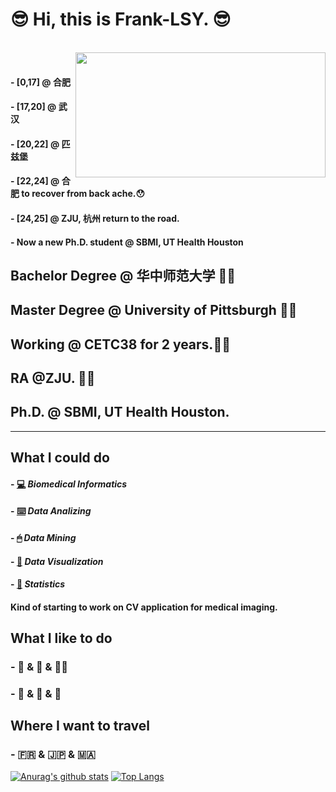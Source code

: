 # 😎 Hi, this is Frank-LSY. 😎
<br />
<img align="right" height="200px" width="400px" src="https://source.unsplash.com/daily?/Hangzhou" />
<br />

#### - [0,17] @ **合肥**
#### - [17,20] @ **武汉**
#### - [20,22] @ **匹兹堡**
#### - [22,24] @ **合肥** to recover from back ache.😯
#### - [24,25] @ **ZJU, 杭州** return to the road.
#### - Now a new Ph.D. student @ **SBMI, UT Health Houston**

## Bachelor Degree @ 华中师范大学 👨‍🎓
## Master Degree @ University of Pittsburgh 👨‍💻
## Working @ CETC38 for 2 years.👨‍💻‍
## RA @ZJU. 👨‍💻‍
## Ph.D. @ SBMI, UT Health Houston.

***

## What I could do
#### - [💻]() ***Biomedical Informatics***
#### - [⌨️]() ***Data Analizing***
#### - [🖱]() ***Data Mining***
#### - [📲]() ***Data Visualization***
#### - [💯]() ***Statistics***

#### Kind of starting to work on CV application for medical imaging.

## What I like to do
### - 🏀 & 🏃 & 🏊‍♀️
### - 🎸 & 🎹 & 🎤

## Where I want to travel
### - 🇫🇷 & 🇯🇵 & 🇲🇦

[![Anurag's github stats](https://github-readme-stats.vercel.app/api?username=Frank-LSY&show_icons=true&theme=synthwave)](https://github.com/anuraghazra/github-readme-stats)
[![Top Langs](https://github-readme-stats.vercel.app/api/top-langs/?username=Frank-LSY&layout=compact&theme=synthwave)](https://github.com/anuraghazra/github-readme-stats)

<!--
**Frank-LSY/Frank-LSY** is a ✨ _special_ ✨ repository because its `README.md` (this file) appears on your GitHub profile.

Here are some ideas to get you started:

- 🔭 I’m currently working on ...
- 🌱 I’m currently learning ...
- 👯 I’m looking to collaborate on ...
- 🤔 I’m looking for help with ...
- 💬 Ask me about ...
- 📫 How to reach me: ...
- 😄 Pronouns: ...
- ⚡ Fun fact: ...
-->
